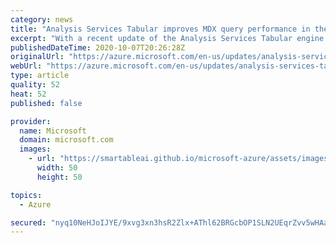 ```yaml
---
category: news
title: "Analysis Services Tabular improves MDX query performance in the cloud"
excerpt: "With a recent update of the Analysis Services Tabular engine in Azure Analysis Services (AAS) and in Power BI, Multidimensional Expressions (MDX) clients, such as Microsoft Excel, can now enjoy improved query performance. This MDX performance improvement alleviates some of the optimization burden for"
publishedDateTime: 2020-10-07T20:26:28Z
originalUrl: "https://azure.microsoft.com/en-us/updates/analysis-services-tabular-improves-mdx-query-performance-in-the-cloud/"
webUrl: "https://azure.microsoft.com/en-us/updates/analysis-services-tabular-improves-mdx-query-performance-in-the-cloud/"
type: article
quality: 52
heat: 52
published: false

provider:
  name: Microsoft
  domain: microsoft.com
  images:
    - url: "https://smartableai.github.io/microsoft-azure/assets/images/organizations/microsoft.com-50x50.jpg"
      width: 50
      height: 50

topics:
  - Azure

secured: "nyq10NeHJoIJYE/9xvg3xn3hsR2Zlx+AThl62BRGcbOP1SLN2UEqrZvv5wHAa3H18+rJgweSbDSjdsH587QR6rUAFpJfStEFo7OisqvART5GejSHnafRU+bbdb5VgoPTgysJSi6iz/AOPLVZX+OEIT2vSc6Z1QWLZvtxZNW8O2687I61rFg5RxnvXyson2WaSGBtT3hbF+BC4l8AtHpvtT19OsvoyHjDXuoQ0jdRlZ56FEtRMIKyR5Y5mYby8G59jiItyXGBVziNlbEuq8LsFt6xvQJVfrf4rpN0XXZJprR0G1m2qi4r+4Gk1k4KMIkkrG4Gko9QsP97IE2NZ9uAAlKBjqIIlOzKztbhH3aK/Tc=;Y0iAPSSOTYeBkqdd2y8PFg=="
---
```


